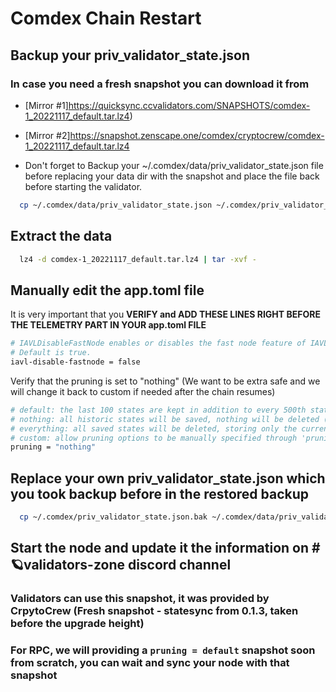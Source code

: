 # Comdex Chain Restart

## Backup your priv_validator_state.json

### In case you need a fresh snapshot you can download it from
 - [Mirror #1]https://quicksync.ccvalidators.com/SNAPSHOTS/comdex-1_20221117_default.tar.lz4)
 - [Mirror #2]https://snapshot.zenscape.one/comdex/cryptocrew/comdex-1_20221117_default.tar.lz4

- Don't forget to Backup your ~/.comdex/data/priv_validator_state.json file before replacing your data dir with the snapshot and place the file back before starting the validator.
```bash
  cp ~/.comdex/data/priv_validator_state.json ~/.comdex/priv_validator_state.json.bak
```
## Extract the data
```bash
  lz4 -d comdex-1_20221117_default.tar.lz4 | tar -xvf -
```

## Manually edit the app.toml file
 It is very important that you <b>VERIFY and ADD THESE LINES RIGHT BEFORE THE TELEMETRY PART IN YOUR app.toml FILE</b>
```bash
# IAVLDisableFastNode enables or disables the fast node feature of IAVL.
# Default is true.
iavl-disable-fastnode = false
```
Verify that the pruning is set to "nothing" (We want to be extra safe and we will change it back to custom if needed after the chain resumes)

```bash
# default: the last 100 states are kept in addition to every 500th state; pruning at 10 block intervals
# nothing: all historic states will be saved, nothing will be deleted (i.e. archiving node)
# everything: all saved states will be deleted, storing only the current state; pruning at 10 block intervals
# custom: allow pruning options to be manually specified through 'pruning-keep-recent', 'pruning-keep-every', and 'pruning-interval'
pruning = "nothing"
```

## Replace your own priv_validator_state.json which you took backup before in the restored backup
```bash
  cp ~/.comdex/priv_validator_state.json.bak ~/.comdex/data/priv_validator_state.json
```

## Start the node and update it the information on #🪐validators-zone discord channel

### Validators can use this snapshot, it was provided by CrpytoCrew (Fresh snapshot - statesync from 0.1.3, taken before the upgrade height)
### For RPC, we will providing a ```pruning = default``` snapshot soon from scratch, you can wait and sync your node with that snapshot
